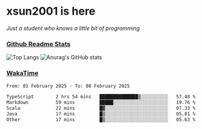 # xsun2001 is here

*Just a student who knows a little bit of programming*

### [Github Readme Stats](https://github.com/anuraghazra/github-readme-stats)

![Top Langs](https://github-readme-stats.vercel.app/api/top-langs/?username=xsun2001&layout=compact&theme=radical) ![Anurag's GitHub stats](https://github-readme-stats.vercel.app/api?username=xsun2001&show_icons=true&theme=radical)

### [WakaTime](https://wakatime.com)

<!--START_SECTION:waka-->

```txt
From: 01 February 2025 - To: 08 February 2025

TypeScript        2 hrs 54 mins   ██████████████▒░░░░░░░░░░   57.48 %
Markdown          59 mins         █████░░░░░░░░░░░░░░░░░░░░   19.76 %
Scala             22 mins         █▓░░░░░░░░░░░░░░░░░░░░░░░   07.33 %
Java              17 mins         █▒░░░░░░░░░░░░░░░░░░░░░░░   05.81 %
Other             17 mins         █▒░░░░░░░░░░░░░░░░░░░░░░░   05.63 %
```

<!--END_SECTION:waka-->

